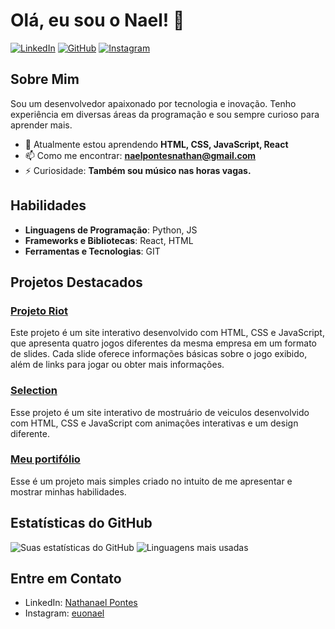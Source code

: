 # Olá, eu sou o Nael! 👋

[![LinkedIn](https://img.shields.io/badge/LinkedIn-blue?style=flat-square&logo=linkedin&logoColor=white&link=https://www.linkedin.com/in/naelpontes/)](https://www.linkedin.com/in/naelpontes/)
[![GitHub](https://img.shields.io/badge/GitHub-gray?style=flat-square&logo=github&logoColor=white&link=https://github.com/euonael)](https://github.com/euonael)
[![Instagram](https://img.shields.io/badge/Instagram-pink?style=flat-square&logo=instagram&logoColor=white&link=mailto:seu-email@example.com)](https://www.instagram.com/euonael/)

## Sobre Mim

Sou um desenvolvedor apaixonado por tecnologia e inovação. Tenho experiência em diversas áreas da programação e sou sempre curioso para aprender mais.

- 🌱 Atualmente estou aprendendo **HTML, CSS, JavaScript, React**
- 📫 Como me encontrar: **naelpontesnathan@gmail.com**
- ⚡ Curiosidade: **Também sou músico nas horas vagas.**

## Habilidades

- **Linguagens de Programação**: Python, JS
- **Frameworks e Bibliotecas**: React, HTML
- **Ferramentas e Tecnologias**: GIT

## Projetos Destacados

### [Projeto Riot](https://euonael.github.io/Riot-site/)
Este projeto é um site interativo desenvolvido com HTML, CSS e JavaScript, que apresenta quatro jogos diferentes da mesma empresa em um formato de slides. Cada slide oferece informações básicas sobre o jogo exibido, além de links para jogar ou obter mais informações.

### [Selection](https://euonael.github.io/FP-Selection/)
Esse projeto é um site interativo de mostruário de veiculos desenvolvido com HTML, CSS e JavaScript com animações interativas e um design diferente.

### [Meu portifólio](https://euonael.github.io/euonael/)
Esse é um projeto mais simples criado no intuito de me apresentar e mostrar minhas habilidades.

## Estatísticas do GitHub

![Suas estatísticas do GitHub](https://github-readme-stats.vercel.app/api?username=euonael&show_icons=true&theme=radical)
![Linguagens mais usadas](https://github-readme-stats.vercel.app/api/top-langs/?username=euonael&layout=compact&theme=radical)

## Entre em Contato

- LinkedIn: [Nathanael Pontes](https://www.linkedin.com/in/naelpontes/)
- Instagram: [euonael](https://www.instagram.com/euonael/)

